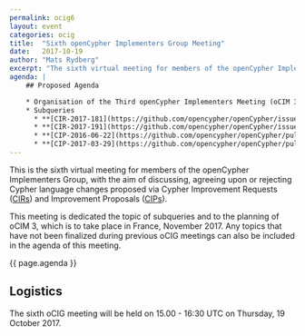 ```yaml
---
permalink: ocig6
layout: event
categories: ocig
title:  "Sixth openCypher Implementers Group Meeting"
date:   2017-10-19
author: "Mats Rydberg"
excerpt: "The sixth virtual meeting for members of the openCypher Implementers Group."
agenda: |
    ## Proposed Agenda

    * Organisation of the Third openCypher Implementers Meeting (oCIM 3)
    * Subqueries
      * **[CIR-2017-181](https://github.com/opencypher/openCypher/issues/181)**: Extended subqueries for Cypher _(Stefan Plantikow)_
      * **[CIR-2017-191](https://github.com/opencypher/openCypher/issues/191)**: Make OPTIONAL MATCH and WHERE interaction easier to understand _(Mats Rydberg)_
      * **[CIP-2016-06-22](https://github.com/opencypher/openCypher/pull/100)**: Nested Subqueries _(Petra Selmer & Stefan Plantikow)_
      * **[CIP-2017-03-29](https://github.com/opencypher/openCypher/pull/217)**: Scalar Subqueries and List Subqueries _(Tobias Lindaaker)_
---
```

This is the sixth virtual meeting for members of the openCypher Implementers Group, with the aim of discussing, agreeing upon or rejecting Cypher language changes proposed via Cypher Improvement Requests (<a href="https://github.com/opencypher/openCypher/issues?q=is%3Aopen+is%3Aissue+label%3ACIR" target="_blank">CIRs</a>) and Improvement Proposals (<a href="/cips/" target="_blank">CIPs</a>).

This meeting is dedicated the topic of subqueries and to the planning of oCIM 3, which is to take place in France, November 2017.
Any topics that have not been finalized during previous oCIG meetings can also be included in the agenda of this meeting.

{{ page.agenda }}

## Logistics

The sixth oCIG meeting will be held on 15.00 - 16:30 UTC on Thursday, 19 October 2017.
